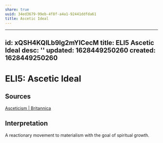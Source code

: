 ```yaml
---
share: true
uuid: 34ed3679-99eb-4f8f-a4a1-92441ddfda61
title: Ascetic Ideal
---
```

---
id: xQSH4KQlLb9Ig2mYICecM
title: ELI5 Ascetic Ideal
desc: ''
updated: 1628449250260
created: 1628449250260
---
# ELI5: Ascetic Ideal 
Sources
-------

[Asceticism | Britannica](https://www.britannica.com/topic/asceticism)

Interpretation
--------------

A reactionary movement to materialism with the goal of spiritual growth.